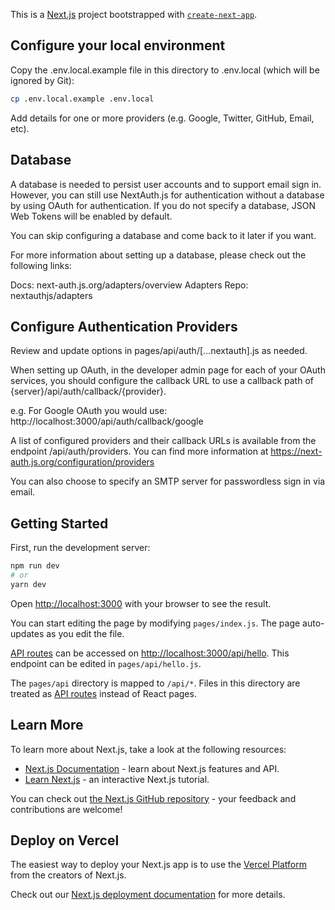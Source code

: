This is a [Next.js](https://nextjs.org/) project bootstrapped with [`create-next-app`](https://github.com/vercel/next.js/tree/canary/packages/create-next-app).

## Configure your local environment
Copy the .env.local.example file in this directory to .env.local (which will be ignored by Git):

```bash
cp .env.local.example .env.local
```

Add details for one or more providers (e.g. Google, Twitter, GitHub, Email, etc).

## Database
A database is needed to persist user accounts and to support email sign in. However, you can still use NextAuth.js for authentication without a database by using OAuth for authentication. If you do not specify a database, JSON Web Tokens will be enabled by default.

You can skip configuring a database and come back to it later if you want.

For more information about setting up a database, please check out the following links:

Docs: next-auth.js.org/adapters/overview
Adapters Repo: nextauthjs/adapters
## Configure Authentication Providers
Review and update options in pages/api/auth/[...nextauth].js as needed.

When setting up OAuth, in the developer admin page for each of your OAuth services, you should configure the callback URL to use a callback path of {server}/api/auth/callback/{provider}.

e.g. For Google OAuth you would use: http://localhost:3000/api/auth/callback/google

A list of configured providers and their callback URLs is available from the endpoint /api/auth/providers. You can find more information at https://next-auth.js.org/configuration/providers

You can also choose to specify an SMTP server for passwordless sign in via email.


## Getting Started

First, run the development server:

```bash
npm run dev
# or
yarn dev
```

Open [http://localhost:3000](http://localhost:3000) with your browser to see the result.

You can start editing the page by modifying `pages/index.js`. The page auto-updates as you edit the file.

[API routes](https://nextjs.org/docs/api-routes/introduction) can be accessed on [http://localhost:3000/api/hello](http://localhost:3000/api/hello). This endpoint can be edited in `pages/api/hello.js`.

The `pages/api` directory is mapped to `/api/*`. Files in this directory are treated as [API routes](https://nextjs.org/docs/api-routes/introduction) instead of React pages.

## Learn More

To learn more about Next.js, take a look at the following resources:

- [Next.js Documentation](https://nextjs.org/docs) - learn about Next.js features and API.
- [Learn Next.js](https://nextjs.org/learn) - an interactive Next.js tutorial.

You can check out [the Next.js GitHub repository](https://github.com/vercel/next.js/) - your feedback and contributions are welcome!

## Deploy on Vercel

The easiest way to deploy your Next.js app is to use the [Vercel Platform](https://vercel.com/new?utm_medium=default-template&filter=next.js&utm_source=create-next-app&utm_campaign=create-next-app-readme) from the creators of Next.js.

Check out our [Next.js deployment documentation](https://nextjs.org/docs/deployment) for more details.
